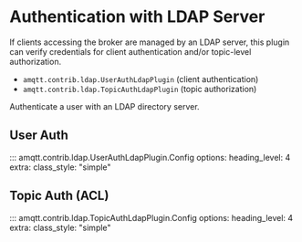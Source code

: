 # Authentication with LDAP Server

If clients accessing the broker are managed by an LDAP server, this plugin can verify credentials
for client authentication and/or topic-level authorization.

- `amqtt.contrib.ldap.UserAuthLdapPlugin` (client authentication)
- `amqtt.contrib.ldap.TopicAuthLdapPlugin` (topic authorization)

Authenticate a user with an LDAP directory server.

## User Auth

::: amqtt.contrib.ldap.UserAuthLdapPlugin.Config
    options:
      heading_level: 4
      extra:
        class_style: "simple"

## Topic Auth (ACL)

::: amqtt.contrib.ldap.TopicAuthLdapPlugin.Config
    options:
      heading_level: 4
      extra:
        class_style: "simple"
